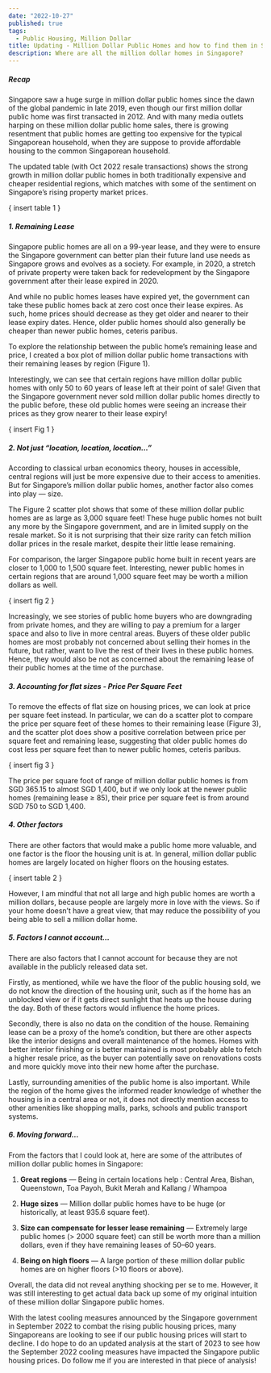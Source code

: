 ```yaml
---
date: "2022-10-27"
published: true
tags:
  - Public Housing, Million Dollar
title: Updating - Million Dollar Public Homes and how to find them in Singapore
description: Where are all the million dollar homes in Singapore?
---
```


##### Recap
Singapore saw a huge surge in million dollar public homes since the dawn of 
the global pandemic in late 2019, even though our first million dollar public 
home was first transacted in 2012. And with many media outlets harping on these
million dollar public home sales, there is growing resentment that public homes
are getting too expensive for the typical Singaporean household, when they are
suppose to provide affordable housing to the common Singaporean household.

The updated table (with Oct 2022 resale transactions) shows the strong growth
in million dollar public homes in both traditionally expensive and cheaper
residential regions, which matches with some of the sentiment on Singapore’s
rising property market prices.

{ insert table 1 }

##### 1. Remaining Lease
Singapore public homes are all on a 99-year lease, and they were to ensure the
Singapore government can better plan their future land use needs as Singapore
grows and evolves as a society. For example, in 2020, a stretch of private
property were taken back for redevelopment by the Singapore government after
their lease expired in 2020.

And while no public homes leases have expired yet, the government can take these
public homes back at zero cost once their lease expires. As such, home prices
should decrease as they get older and nearer to their lease expiry dates. Hence,
older public homes should also generally be cheaper than newer public homes, 
ceteris paribus.

To explore the relationship between the public home’s remaining lease and price,
I created a box plot of million dollar public home transactions with their 
remaining leases by region (Figure 1).

Interestingly, we can see that certain regions have million dollar public homes
with only 50 to 60 years of lease left at their point of sale! Given that the
Singapore government never sold million dollar public homes directly to the
public before, these old public homes were seeing an increase their prices as
they grow nearer to their lease expiry!

{ insert Fig 1 }

##### 2. Not just “location, location, location...”

According to classical urban economics theory, houses in accessible, central
regions will just be more expensive due to their access to amenities. But for
Singapore’s million dollar public homes, another factor also comes into play —
size.

The Figure 2 scatter plot shows that some of these million dollar public homes
are as large as 3,000 square feet! These huge public homes not built any more 
by the Singapore government, and are in limited supply on the resale market. So
it is not surprising that their size rarity can fetch million dollar prices in
the resale market, despite their little lease remaining.

For comparison, the larger Singapore public home built in recent years are
closer to 1,000 to 1,500 square feet. Interesting, newer public homes in
certain regions that are around 1,000 square feet may be worth a million 
dollars as well.

{ insert fig 2 }

Increasingly, we see stories of public home buyers who are downgrading from 
private homes, and they are willing to pay a premium for a larger space and 
also to live in more central areas. Buyers of these older public homes are 
most probably not concerned about selling their homes in the future, but
rather, want to live the rest of their lives in these public homes. Hence, 
they would also be not as concerned about the remaining lease of their public
homes at the time of the purchase.

##### 3. Accounting for flat sizes - Price Per Square Feet

To remove the effects of flat size on housing prices, we can look at price per
square feet instead. In particular, we can do a scatter plot to compare the 
price per square feet of these homes to their remaining lease (Figure 3), and
the scatter plot does show a positive correlation between price per square feet
and remaining lease, suggesting that older public homes do cost less per square
feet than to newer public homes, ceteris paribus.

{ insert fig 3 }

The price per square foot of range of million dollar public homes is from 
SGD 365.15 to almost SGD 1,400, but if we only look at the newer public homes 
(remaining lease ≥ 85), their price per square feet is from around SGD 750 to
SGD 1,400.

##### 4. Other factors

There are other factors that would make a public home more valuable, and one
factor is the floor the housing unit is at. In general, million dollar public
homes are largely located on higher floors on the housing estates.

{ insert table 2 }

However, I am mindful that not all large and high public homes are worth a
million dollars, because people are largely more in love with the views. So if
your home doesn’t have a great view, that may reduce the possibility of you 
being able to sell a million dollar home.

##### 5. Factors I cannot account…

There are also factors that I cannot account for because they are not available 
in the publicly released data set.

Firstly, as mentioned, while we have the floor of the public housing sold, we 
do not know the direction of the housing unit, such as if the home has an
unblocked view or if it gets direct sunlight that heats up the house during the
day. Both of these factors would influence the home prices.

Secondly, there is also no data on the condition of the house. Remaining lease
can be a proxy of the home’s condition, but there are other aspects like the
interior designs and overall maintenance of the homes. Homes with better interior
finishing or is better maintained is most probably able to fetch a higher resale
price, as the buyer can potentially save on renovations costs and more quickly
move into their new home after the purchase.

Lastly, surrounding amenities of the public home is also important. While the
region of the home gives the informed reader knowledge of whether the housing
is in a central area or not, it does not directly mention access to other 
amenities like shopping malls, parks, schools and public transport systems.

##### 6. Moving forward…

From the factors that I could look at, here are some of the attributes of 
million dollar public homes in Singapore:

1. **Great regions** — Being in certain locations help : Central Area, Bishan,
Queenstown, Toa Payoh, Bukit Merah and Kallang / Whampoa

2. **Huge sizes** — Million dollar public homes have to be huge (or 
historically, at least 935.6 square feet).

3. **Size can compensate for lesser lease remaining** — Extremely large public 
homes (> 2000 square feet) can still be worth more than a million dollars, 
even if they have remaining leases of 50–60 years.

4. **Being on high floors** — A large portion of these million dollar public
homes are on higher floors (>10 floors or above).

Overall, the data did not reveal anything shocking per se to me. However, it 
was still interesting to get actual data back up some of my original intuition
of these million dollar Singapore public homes.

With the latest cooling measures announced by the Singapore government in
September 2022 to combat the rising public housing prices, many Singaporeans
are looking to see if our public housing prices will start to decline. I do
hope to do an updated analysis at the start of 2023 to see how the September
2022 cooling measures have impacted the Singapore public housing prices. Do 
follow me if you are interested in that piece of analysis!
